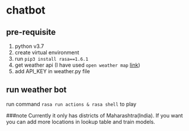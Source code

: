 # chatbot


## pre-requisite
1. python v3.7
1. create virtual environment
2. run `pip3 install rasa==1.6.1`
3. get weather api (I have used `open weather map` [link](openweathermap.org))
4. add API_KEY in weather.py file

## run weather bot
run command `rasa run actions & rasa shell` to play


###note
Currently it only has districts of Maharashtra(India).
If you want you can add more locations in lookup table and train models.